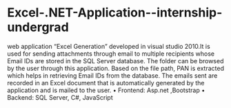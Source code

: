 # Excel-.NET-Application--internship-undergrad
web application “Excel Generation” developed in visual studio 2010.It is  used for sending attachments through email to multiple recipients whose Email IDs are stored in the SQL Server database. The folder can be browsed by the user through this application. Based on the file path, PAN is extracted which helps in retrieving Email IDs from the database. The emails sent are recorded in an Excel document that is automatically generated by the application and is mailed to the user.
•	Frontend: Asp.net ,Bootstrap
•	Backend: SQL Server, C#, JavaScript
